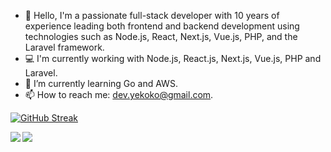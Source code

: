 - 👋 Hello, I'm a passionate full-stack developer with 10 years of experience leading both frontend and backend development using technologies such as Node.js, React, Next.js, Vue.js, PHP, and the Laravel framework.
- 💻 I'm currently working with Node.js, React.js, Next.js, Vue.js, PHP and Laravel.
- 🌱 I’m currently learning Go and AWS.
- 📫 How to reach me: dev.yekoko@gmail.com.

[![GitHub Streak](https://streak-stats.demolab.com?user=yekoko&theme=react&hide_border=true)](https://git.io/streak-stats)


<img align="left" src="https://github-readme-stats.vercel.app/api?username=yekoko&theme=react&layout=compact&count_private=true&show_icons=true&hide_border=true"/>
<img align="left" src="https://github-readme-stats.vercel.app/api/top-langs/?username=yekoko&theme=vue-dark&layout=compact&hide_border=true&card_width=250&langs_count=12"/>
